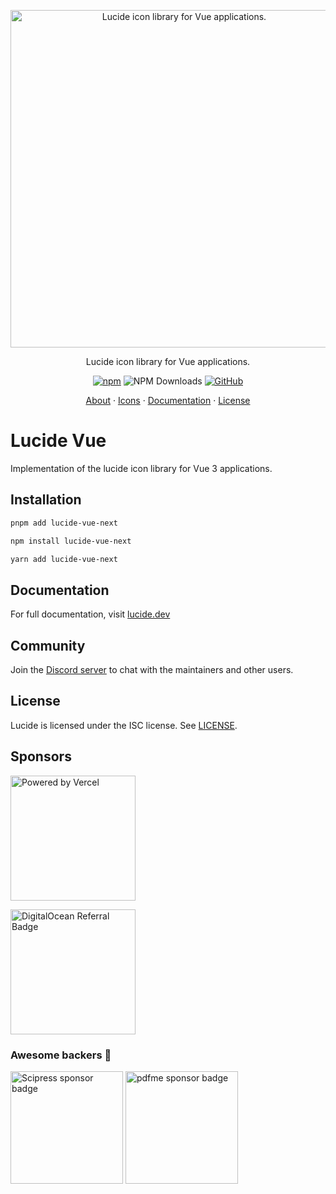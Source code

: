 <p align="center">
  <a href="https://github.com/lucide-icons/lucide">
    <img src="https://lucide.dev/package-logos/lucide-vue.svg" alt="Lucide icon library for Vue applications." width="540">
  </a>
</p>

<p align="center">
Lucide icon library for Vue applications.
</p>

<div align="center">

  [![npm](https://img.shields.io/npm/v/lucide-vue-next?color=blue)](https://www.npmjs.com/package/lucide-vue-next)
  ![NPM Downloads](https://img.shields.io/npm/dw/lucide-vue-next)
  [![GitHub](https://img.shields.io/github/license/lucide-icons/lucide)](https://lucide.dev/license)
</div>

<p align="center">
  <a href="https://lucide.dev/guide/">About</a>
  ·
  <a href="https://lucide.dev/icons/">Icons</a>
  ·
  <a href="https://lucide.dev/guide/packages/lucide-vue-next">Documentation</a>
  ·
  <a href="https://lucide.dev/license">License</a>
</p>

# Lucide Vue

Implementation of the lucide icon library for Vue 3 applications.

## Installation

```sh
pnpm add lucide-vue-next
```

```sh
npm install lucide-vue-next
```

```sh
yarn add lucide-vue-next
```

## Documentation

For full documentation, visit [lucide.dev](https://lucide.dev/guide/packages/lucide-vue-next)

## Community

Join the [Discord server](https://discord.gg/EH6nSts) to chat with the maintainers and other users.

## License

Lucide is licensed under the ISC license. See [LICENSE](https://lucide.dev/license).

## Sponsors

<a href="https://vercel.com?utm_source=lucide&utm_campaign=oss">
  <img src="https://lucide.dev/vercel.svg" alt="Powered by Vercel" width="200" />
</a>

<a href="https://www.digitalocean.com/?refcode=b0877a2caebd&utm_campaign=Referral_Invite&utm_medium=Referral_Program&utm_source=badge"><img src="https://lucide.dev/digitalocean.svg" width="200" alt="DigitalOcean Referral Badge" /></a>

### Awesome backers 🍺

<a href="https://www.scipress.io?utm_source=lucide"><img src="https://lucide.dev/sponsors/scipress.svg" width="180" alt="Scipress sponsor badge" /></a>
<a href="https://github.com/pdfme/pdfme"><img src="https://lucide.dev/sponsors/sponsors/pdfme.svg" width="180" alt="pdfme sponsor badge" /></a>
